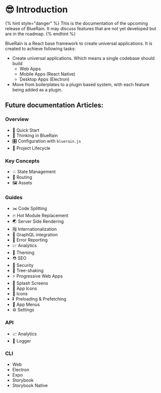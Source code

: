 # 😎 Introduction

{% hint style="danger" %}
This is the documentation of the upcoming release of BlueRain. It may discuss features that are not yet developed but are in the roadmap.
{% endhint %}

BlueRain is a React base framework to create universal applications. It is created to achieve following tasks:

* Create universal applications. Which means a single codebase should build
  * Web Apps
  * Mobile Apps \(React Native\)
  * Desktop Apps \(Electron\)
* Move from boilerplates to a plugin based system, with each feature being added as a plugin.

## Future documentation Articles:

### Overview

* 📲 Quick Start
* 🧠 Thinking in BlueRain
* 🎛 Configuration with `bluerain.js`
* 🎡 Project Lifecycle

### Key Concepts

* 💥 State Management
* 🔀 Routing
* 🖼 Assets

### Guides

* ✂️ Code Splitting
* 🔥 Hot Module Replacement
* 🌏 Server Side Rendering
* 🈯️ Internationalization
* 🚀 GraphQL integration
* 🚨 Error Reporting
* 📈 Analytics
* 🎨 Theming
* ⛑ SEO
* 👮 Security
* 🍃 Tree-shaking
* ⚡️ Progressive Web Apps
* 🌅 Splash Screens
* 📱 App Icons
* 🗿 Icons
* ⏬ Preloading & Prefetching
* 📗 App Menus
* ⚙️ Settings

### API

* 📈 Analytics
* 📔 Logger

### CLI

* Web
* Electron
* Expo
* Storybook
* Storybook Native

